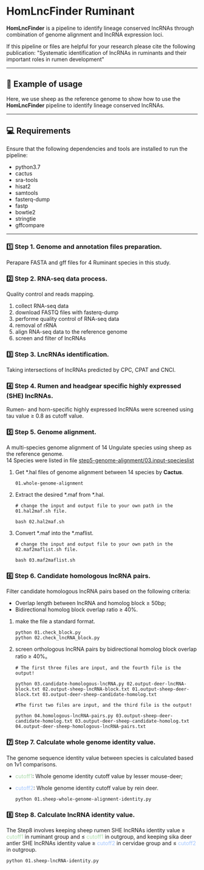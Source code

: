 # HomLncFinder Ruminant
**HomLncFinder** is a pipeline to identify lineage conserved lncRNAs through combination of genome alignment and lncRNA expression loci.

If this pipeline or files are helpful for your research please cite the following publication:
"Systematic identification of lncRNAs in ruminants and their important roles in rumen development" 

---
## 🐑 Example of usage
Here, we use sheep as the reference genome to show how to use the **HomLncFinder** pipeline to identify lineage conserved lncRNAs.

---
## 💻 Requirements

Ensure that the following dependencies and tools are installed to run the pipeline:
- python3.7
- cactus
- sra-tools
- hisat2
- samtools
- fasterq-dump
- fastp
- bowtie2
- stringtie
- gffcompare

---

### 1️⃣ Step 1. Genome and annotation files preparation.
Perapare FASTA and gff files for 4 Ruminant species in this study.
### 2️⃣ Step 2. RNA-seq data process.
Quality control and reads mapping. 
1. collect RNA-seq data
2. download FASTQ files with fasterq-dump
3. performe quality control of RNA-seq data
4. removal of rRNA
5. align RNA-seq data to the reference genome
6. screen and filter of lncRNAs

### 3️⃣ Step 3. LncRNAs identification.
Taking intersections of lncRNAs predicted by CPC, CPAT and CNCI.


### 4️⃣ Step 4. Rumen and headgear specific highly expressed (SHE) lncRNAs.
Rumen- and horn-specific highly expressed lncRNAs were screened using tau value ≥ 0.8 as cutoff value.


### 5️⃣ Step 5. Genome alignment.
A multi-species genome alignment of 14 Ungulate species using sheep as the reference genome.  
14 Species were listed in file [step5-genome-alignment/03.input-specieslist](https://github.com/GeqinHan/HomLncFinder-Ruminant/tree/main/step5-genome-alignment/03.input-specieslist)
1. Get *.hal files of genome alignment between 14 species by **Cactus**.
    ```
    01.whole-genome-alignment
    ```
2. Extract the desired *.maf from *.hal.  
    ```
    # change the input and output file to your own path in the 01.hal2maf.sh file.

    bash 02.hal2maf.sh
    ```

3. Convert *.maf into the *.maflist. 
    ```
    # change the input and output file to your own path in the 02.maf2maflist.sh file.

    bash 03.maf2maflist.sh
    ```

### 6️⃣ Step 6. Candidate homologous lncRNA pairs.
Filter candidate homologous lncRNA pairs based on the following criteria: 
- Overlap length between lncRNA and homolog block ≥ 50bp;
- Bidirectional homolog block overlap ratio ≥ 40%.

1. make the file a standard format.
    ```
    python 01.check_block.py
    python 02.check_lncRNA_block.py
    ```
2. screen orthologous lncRNA pairs by bidirectional homolog block overlap ratio ≥ 40%。
    ```
    # The first three files are input, and the fourth file is the output!

    python 03.candidate-homologous-lncRNA.py 02.output-deer-lncRNA-block.txt 02.output-sheep-lncRNA-block.txt 01.output-sheep-deer-block.txt 03.output-deer-sheep-candidate-homolog.txt

    #The first two files are input, and the third file is the output!

    python 04.homologous-lncRNA-pairs.py 03.output-sheep-deer-candidate-homolog.txt 03.output-deer-sheep-candidate-homolog.txt 04.output-deer-sheep-homologous-lncRNA-pairs.txt

    ```

### 7️⃣ Step 7. Calculate whole genome identity value.

The genome sequence identity value between species is calculated based on 1v1 comparisons.
- <font style="color: #A8D8A8;">cutoff1</font>: Whole genome identity cutoff value by lesser mouse-deer;
- <font style="color: #A3C6FF;">cutoff2</font>: Whole genome identity cutoff value by rein deer.

    ```
    python 01.sheep-whole-genome-alignment-identity.py
    ```
     
 
### 8️⃣ Step 8. Calculate lncRNA identity value.

The Step8 involves keeping sheep rumen SHE lncRNAs identity value ≥ <font style="color: #A8D8A8;">cutoff1</font> in ruminant group and ≤ <font style="color: #A8D8A8;">cutoff1</font> in outgroup, and keeping sika deer antler SHE lncRNAs identity value ≥ <font style="color: #A3C6FF;">cutoff2</font> in cervidae group and ≤ <font style="color: #A3C6FF;">cutoff2</font> in outgroup. 

```
python 01.sheep-lncRNA-identity.py
```







